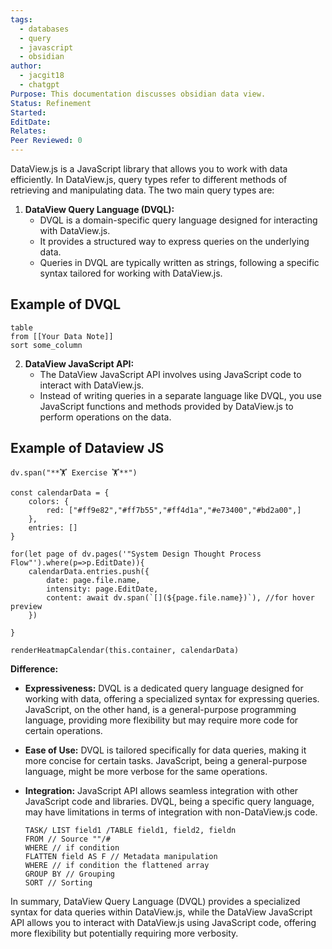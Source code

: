 ```yaml
---
tags:
  - databases
  - query
  - javascript
  - obsidian
author:
  - jacgit18
  - chatgpt
Purpose: This documentation discusses obsidian data view.
Status: Refinement
Started: 
EditDate: 
Relates: 
Peer Reviewed: 0
---
```

DataView.js is a JavaScript library that allows you to work with data efficiently. In DataView.js, query types refer to different methods of retrieving and manipulating data. The two main query types are:

1. **DataView Query Language (DVQL):**
   - DVQL is a domain-specific query language designed for interacting with DataView.js.
   - It provides a structured way to express queries on the underlying data.
   - Queries in DVQL are typically written as strings, following a specific syntax tailored for working with DataView.js.
## Example of DVQL
   
   ``` dataview
   table
   from [[Your Data Note]]
   sort some_column
   ```


2. **DataView JavaScript API:**
   - The DataView JavaScript API involves using JavaScript code to interact with DataView.js.
   - Instead of writing queries in a separate language like DVQL, you use JavaScript functions and methods provided by DataView.js to perform operations on the data.
## Example of Dataview JS

```dataviewjs
dv.span("**🏋️ Exercise 🏋️**")

const calendarData = {
    colors: {
        red: ["#ff9e82","#ff7b55","#ff4d1a","#e73400","#bd2a00",]
    },
    entries: []
}

for(let page of dv.pages('"System Design Thought Process Flow"').where(p=>p.EditDate)){
    calendarData.entries.push({
        date: page.file.name,
        intensity: page.EditDate,
        content: await dv.span(`[](${page.file.name})`), //for hover preview
    })
       
}

renderHeatmapCalendar(this.container, calendarData)
```

**Difference:**
- **Expressiveness:** DVQL is a dedicated query language designed for working with data, offering a specialized syntax for expressing queries. JavaScript, on the other hand, is a general-purpose programming language, providing more flexibility but may require more code for certain operations.

- **Ease of Use:** DVQL is tailored specifically for data queries, making it more concise for certain tasks. JavaScript, being a general-purpose language, might be more verbose for the same operations.

- **Integration:** JavaScript API allows seamless integration with other JavaScript code and libraries. DVQL, being a specific query language, may have limitations in terms of integration with non-DataView.js code.

   ``` dataviewEXAMPLE
   TASK/ LIST field1 /TABLE field1, field2, fieldn
   FROM // Source ""/#
   WHERE // if condition
   FLATTEN field AS F // Metadata manipulation
   WHERE // if condition the flattened array
   GROUP BY // Grouping
   SORT // Sorting
   ```

In summary, DataView Query Language (DVQL) provides a specialized syntax for data queries within DataView.js, while the DataView JavaScript API allows you to interact with DataView.js using JavaScript code, offering more flexibility but potentially requiring more verbosity.